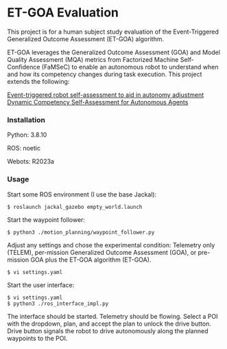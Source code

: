 # ET-GOA Evaluation

This project is for a human subject study evaluation of the Event-Triggered Generalized Outcome
Assessment (ET-GOA) algorithm.

ET-GOA leverages the Generalized Outcome Assessment (GOA) and Model Quality Assessment (MQA) metrics
from Factorized Machine Self-Confidence (FaMSeC) to enable an autonomous robot to understand when
and how its competency changes during task execution. This project extends the following:

[Event-triggered robot self-assessment to aid in autonomy adjustment](https://www.frontiersin.org/articles/10.3389/frobt.2023.1294533/full)
[Dynamic Competency Self-Assessment for Autonomous Agents](https://arxiv.org/abs/2303.01646)

### Installation
Python: 3.8.10

ROS: noetic

Webots: R2023a

### Usage
Start some ROS environment (I use the base Jackal): 
```commandline
$ roslaunch jackal_gazebo empty_world.launch
```

Start the waypoint follower:
```commandline
$ python3 ./motion_planning/waypoint_follower.py
```

Adjust any settings and chose the experimental condition: Telemetry only (TELEM), per-mission
Generalized Outcome Assessment (GOA), or pre-mission GOA plus the ET-GOA algorithm (ET-GOA).
```commandline
$ vi settings.yaml
```

Start the user interface:
```commandline
$ vi settings.yaml
$ python3 ./ros_interface_impl.py
```

The interface should be started. Telemetry should be flowing. Select a POI with the dropdown, plan, 
and accept the plan to unlock the drive button. Drive button signals the robot to drive autonomously 
along the planned waypoints to the POI.